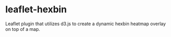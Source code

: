 leaflet-hexbin
==============

Leaflet plugin that utilizes d3.js to create a dynamic hexbin heatmap overlay on top of a map.
